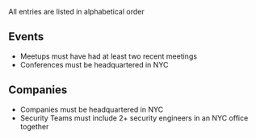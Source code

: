 All entries are listed in alphabetical order

## Events

* Meetups must have had at least two recent meetings
* Conferences must be headquartered in NYC

## Companies

* Companies must be headquartered in NYC
* Security Teams must include 2+ security engineers in an NYC office together
